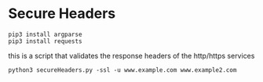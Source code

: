 # Secure Headers

    pip3 install argparse
    pip3 install requests

this is a script that validates the response headers of the http/https services

    python3 secureHeaders.py -ssl -u www.example.com www.example2.com

